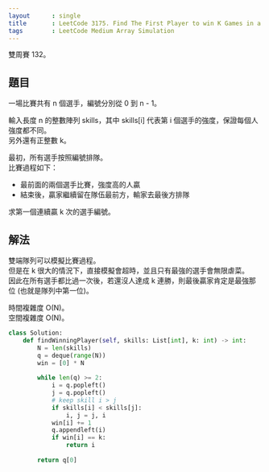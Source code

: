```yaml
---
layout      : single
title       : LeetCode 3175. Find The First Player to win K Games in a Row
tags        : LeetCode Medium Array Simulation
---
```

雙周賽 132。

## 題目

一場比賽共有 n 個選手，編號分別從 0 到 n - 1。  

輸入長度 n 的整數陣列 skills，其中 skills[i] 代表第 i 個選手的強度，保證每個人強度都不同。  
另外還有正整數 k。  

最初，所有選手按照編號排隊。  
比賽過程如下：  

- 最前面的兩個選手比賽，強度高的人贏  
- 結束後，贏家繼續留在隊伍最前方，輸家去最後方排隊  

求第一個連續贏 k 次的選手編號。  

## 解法

雙端隊列可以模擬比賽過程。  
但是在 k 很大的情況下，直接模擬會超時，並且只有最強的選手會無限虐菜。  
因此在所有選手都比過一次後，若還沒人達成 k 連勝，則最後贏家肯定是最強那位 (也就是隊列中第一位)。  

時間複雜度 O(N)。  
空間複雜度 O(N)。  

```python
class Solution:
    def findWinningPlayer(self, skills: List[int], k: int) -> int:
        N = len(skills)
        q = deque(range(N))
        win = [0] * N
        
        while len(q) >= 2:
            i = q.popleft()
            j = q.popleft()
            # keep skill i > j
            if skills[i] < skills[j]:
                i, j = j, i
            win[i] += 1
            q.appendleft(i)
            if win[i] == k:
                return i
            
        return q[0]
```
